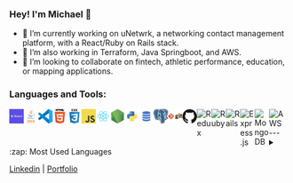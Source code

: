 ### Hey! I'm Michael 👋


- 🔭 I’m currently working on uNetwrk, a networking contact management platform, with a React/Ruby on Rails stack.
- 🌱 I’m also working in Terraform, Java Springboot, and AWS.
- 👯 I’m looking to collaborate on fintech, athletic performance, education, or mapping applications.


### Languages and Tools:

<img align="left" alt="Visual Studio Code" width="26px" src="https://raw.githubusercontent.com/github/explore/80688e429a7d4ef2fca1e82350fe8e3517d3494d/topics/terraform/terraform.png" />
<img align="left" alt="Visual Studio Code" width="26px" src="https://raw.githubusercontent.com/github/explore/80688e429a7d4ef2fca1e82350fe8e3517d3494d/topics/java/java.png" />
<img align="left" alt="Visual Studio Code" width="26px" src="https://raw.githubusercontent.com/github/explore/80688e429a7d4ef2fca1e82350fe8e3517d3494d/topics/visual-studio-code/visual-studio-code.png" />
<img align="left" alt="HTML5" width="26px" src="https://raw.githubusercontent.com/github/explore/80688e429a7d4ef2fca1e82350fe8e3517d3494d/topics/html/html.png" />
<img align="left" alt="CSS3" width="26px" src="https://raw.githubusercontent.com/github/explore/80688e429a7d4ef2fca1e82350fe8e3517d3494d/topics/css/css.png" />
<img align="left" alt="JavaScript" width="26px" src="https://raw.githubusercontent.com/github/explore/80688e429a7d4ef2fca1e82350fe8e3517d3494d/topics/javascript/javascript.png" />
<img align="left" alt="React" width="26px" src="https://raw.githubusercontent.com/github/explore/80688e429a7d4ef2fca1e82350fe8e3517d3494d/topics/react/react.png" />
<img align="left" alt="Node.js" width="26px" src="https://raw.githubusercontent.com/github/explore/80688e429a7d4ef2fca1e82350fe8e3517d3494d/topics/nodejs/nodejs.png" />
<img align="left" alt="python" width="26px" src="https://raw.githubusercontent.com/github/explore/80688e429a7d4ef2fca1e82350fe8e3517d3494d/topics/python/python.png" />
<img align="left" alt="SQL" width="26px" src="https://raw.githubusercontent.com/github/explore/80688e429a7d4ef2fca1e82350fe8e3517d3494d/topics/sql/sql.png" />
<img align="left" alt="postgreSQL" width="26px" src="https://raw.githubusercontent.com/github/explore/80688e429a7d4ef2fca1e82350fe8e3517d3494d/topics/postgresql/postgresql.png" />
<img align="left" alt="Git" width="26px" src="https://raw.githubusercontent.com/github/explore/80688e429a7d4ef2fca1e82350fe8e3517d3494d/topics/git/git.png" />
<img align="left" alt="GitHub" width="26px" src="https://raw.githubusercontent.com/github/explore/78df643247d429f6cc873026c0622819ad797942/topics/github/github.png" />
<img align="left" alt="Redux" width="26px" src="https://raw.githubusercontent.com/reduxjs/redux/master/logo/logo.png" />
<img align="left" alt="Ruby" width="26px" src="https://www.clipartmax.com/png/small/109-1092067_ruby-logo-png-ruby-icon.png" />
<img align="left" alt="Rails" width="26px" src="https://w7.pngwing.com/pngs/782/228/png-transparent-ruby-on-rails-rubygems-amazon-dynamodb-ruby-text-logo-ruby-thumbnail.png" />
<img align="left" alt="Express.js" width="26px" src="https://e7.pngegg.com/pngimages/247/558/png-clipart-node-js-javascript-express-js-npm-react-github-angle-text.png" />
<img align="left" alt="MongoDB" width="26px" src="https://w7.pngwing.com/pngs/63/19/png-transparent-mongodb-database-nosql-postgresql-mongo-text-logo-business-thumbnail.png" />
<img align="left" alt="AWS" width="26px" src="https://ezerus.com.au/wp-content/uploads/2019/05/aws-logo-aws-new-logo-album-on-imgur-ideas.png" />

<br />
<br />
---

<details>
  <summary>:zap: Most Used Languages</summary>

<img align="left" alt="Michael's GitHub Top Languages" src="https://github-readme-stats.vercel.app/api/top-langs/?username=mmoses1127" />

</details>

[Linkedin](https://www.linkedin.com/in/michael-moses-8786b615) | 
[Portfolio](https://mmoses1127.github.io/portfolio_site)


